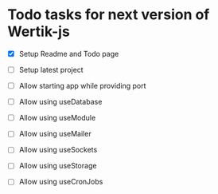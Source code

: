 # Todo tasks for next version of Wertik-js

- [x] Setup Readme and Todo page

- [ ] Setup latest project

- [ ] Allow starting app while providing port

- [ ] Allow using useDatabase

- [ ] Allow using useModule

- [ ] Allow using useMailer

- [ ] Allow using useSockets

- [ ] Allow using useStorage

- [ ] Allow using useCronJobs